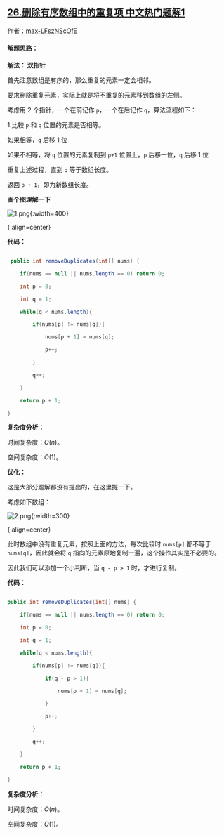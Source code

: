 ## [26.删除有序数组中的重复项 中文热门题解1](https://leetcode.cn/problems/remove-duplicates-from-sorted-array/solutions/100000/shuang-zhi-zhen-shan-chu-zhong-fu-xiang-dai-you-hu)

作者：[max-LFszNScOfE](https://leetcode.cn/u/max-LFszNScOfE)


#### 解题思路：
**解法： 双指针**


首先注意数组是有序的，那么重复的元素一定会相邻。

要求删除重复元素，实际上就是将不重复的元素移到数组的左侧。

考虑用 2 个指针，一个在前记作 `p`，一个在后记作 `q`，算法流程如下：

1.比较 `p` 和 `q` 位置的元素是否相等。

  如果相等，`q` 后移 1 位
  如果不相等，将 `q` 位置的元素复制到 `p+1` 位置上，`p` 后移一位，`q` 后移 1 位
  重复上述过程，直到 `q` 等于数组长度。

返回 `p + 1`，即为新数组长度。

**画个图理解一下**

![1.png](https://pic.leetcode-cn.com/0039d16b169059e8e7f998c618b6c2b269c2d95b02f43415350bde1f661e503a-1.png){:width=400}
{:align=center}

**代码：**
```Java []
 public int removeDuplicates(int[] nums) {
    if(nums == null || nums.length == 0) return 0;
    int p = 0;
    int q = 1;
    while(q < nums.length){
        if(nums[p] != nums[q]){
            nums[p + 1] = nums[q];
            p++;
        }
        q++;
    }
    return p + 1;
}
```



**复杂度分析：**

时间复杂度：$O(n)$。
空间复杂度：$O(1)$。

**优化：**

这是大部分题解都没有提出的，在这里提一下。

考虑如下数组：

![2.png](https://pic.leetcode-cn.com/06e80bea0bfa0dadc6891407a237fef245f950cab74d050027ac3beecb65d778-2.png){:width=300}
{:align=center}



此时数组中没有重复元素，按照上面的方法，每次比较时 `nums[p]` 都不等于 `nums[q]`，因此就会将 `q` 指向的元素原地复制一遍，这个操作其实是不必要的。

因此我们可以添加一个小判断，当 `q - p > 1` 时，才进行复制。

**代码：**
```Java []
public int removeDuplicates(int[] nums) {
    if(nums == null || nums.length == 0) return 0;
    int p = 0;
    int q = 1;
    while(q < nums.length){
        if(nums[p] != nums[q]){
            if(q - p > 1){
                nums[p + 1] = nums[q];
            }
            p++;
        }
        q++;
    }
    return p + 1;
}
```
**复杂度分析：**

时间复杂度：$O(n)$。
空间复杂度：$O(1)$。